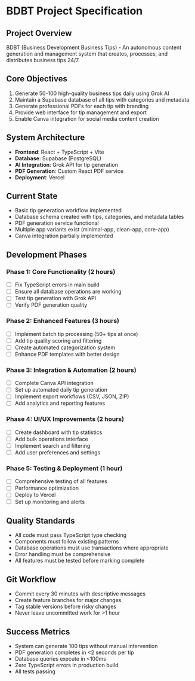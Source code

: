 # BDBT Project Specification

## Project Overview
BDBT (Business Development Business Tips) - An autonomous content generation and management system that creates, processes, and distributes business tips 24/7.

## Core Objectives
1. Generate 50-100 high-quality business tips daily using Grok AI
2. Maintain a Supabase database of all tips with categories and metadata
3. Generate professional PDFs for each tip with branding
4. Provide web interface for tip management and export
5. Enable Canva integration for social media content creation

## System Architecture
- **Frontend**: React + TypeScript + Vite
- **Database**: Supabase (PostgreSQL)
- **AI Integration**: Grok API for tip generation
- **PDF Generation**: Custom React PDF service
- **Deployment**: Vercel

## Current State
- Basic tip generation workflow implemented
- Database schema created with tips, categories, and metadata tables
- PDF generation service functional
- Multiple app variants exist (minimal-app, clean-app, core-app)
- Canva integration partially implemented

## Development Phases

### Phase 1: Core Functionality (2 hours)
- [ ] Fix TypeScript errors in main build
- [ ] Ensure all database operations are working
- [ ] Test tip generation with Grok API
- [ ] Verify PDF generation quality

### Phase 2: Enhanced Features (3 hours)
- [ ] Implement batch tip processing (50+ tips at once)
- [ ] Add tip quality scoring and filtering
- [ ] Create automated categorization system
- [ ] Enhance PDF templates with better design

### Phase 3: Integration & Automation (2 hours)
- [ ] Complete Canva API integration
- [ ] Set up automated daily tip generation
- [ ] Implement export workflows (CSV, JSON, ZIP)
- [ ] Add analytics and reporting features

### Phase 4: UI/UX Improvements (2 hours)
- [ ] Create dashboard with tip statistics
- [ ] Add bulk operations interface
- [ ] Implement search and filtering
- [ ] Add user preferences and settings

### Phase 5: Testing & Deployment (1 hour)
- [ ] Comprehensive testing of all features
- [ ] Performance optimization
- [ ] Deploy to Vercel
- [ ] Set up monitoring and alerts

## Quality Standards
- All code must pass TypeScript type checking
- Components must follow existing patterns
- Database operations must use transactions where appropriate
- Error handling must be comprehensive
- All features must be tested before marking complete

## Git Workflow
- Commit every 30 minutes with descriptive messages
- Create feature branches for major changes
- Tag stable versions before risky changes
- Never leave uncommitted work for >1 hour

## Success Metrics
- System can generate 100 tips without manual intervention
- PDF generation completes in <2 seconds per tip
- Database queries execute in <100ms
- Zero TypeScript errors in production build
- All tests passing